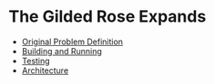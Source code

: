 # The Gilded Rose Expands

* [Original Problem Definition](doc/original_problem.md)
* [Building and Running](doc/running.md)
* [Testing](doc/testing.md)
* [Architecture](doc/arch.md)
